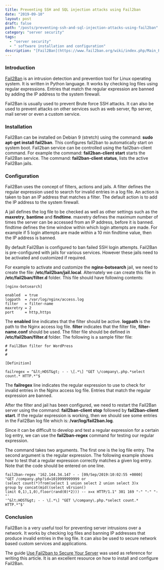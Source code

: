 ```yaml
---
title: Preventing SSH and SQL injection attacks using Fail2ban
date: "2019-09-10"
layout: post
draft: false
path: "/posts/preventing-ssh-and-sql-injection-attacks-using-fail2ban"
category: "server security"
tags:
  - "server security"
  - " software installation and configuration"
description: "[Fail2Ban](https://www.fail2ban.org/wiki/index.php/Main_Page) is an intrusion detection and prevention tool for Linux operating system. It is written in Python language. It works by checking log files using regular expressions. Entries that match the regular expression are banned by adding the ip address to the system firewall."
---
```


### Introduction
[Fail2Ban](https://www.fail2ban.org/wiki/index.php/Main_Page) is an intrusion detection and prevention tool for Linux operating system. It is written in Python language. It works by checking log files using regular expressions. Entries that match the regular expression are banned by adding the IP address to the system firewall.

Fail2Ban is usually used to prevent Brute force SSH attacks. It can also be used to prevent attacks on other services such as web server, ftp server, mail server or even a custom service.

### Installation
Fail2Ban can be installed on Debian 9 (stretch) using the command: **sudo apt-get install fail2ban**. This configures fail2ban to automatically start on system boot. Fail2ban service can be controlled using the fail2ban-client command. For example the command: **fail2ban-client start** starts the Fail2Ban service. The command: **fail2ban-client status**, lists the active Fail2Ban jails.

### Configuration
Fail2Ban uses the concept of filters, actions and jails. A filter defines the regular expression used to search for invalid entries in a log file. An action is taken to ban an IP address that matches a filter. The default action is to add the IP address to the system firewall.

A jail defines the log file to be checked as well as other settings such as the **maxretry**, **bantime** and **findtime**. maxretry defines the maximum number of times the server can be accessed from an IP address, before it is banned. findtime defines the time window within which login attempts are made. For example if 5 login attempts are made within a 10 min findtime value, then the IP address is banned.

By default Fail2Ban is configured to ban failed SSH login attempts. Fail2Ban is pre-configured with jails for various services. However these jails need to be activated and customized if required.

For example to activate and customize the **nginx-botsearch** jail, we need to create the file: **/etc/fail2ban/jail.local**. Alternately we can create this file in **/etc/fail2ban/filter.d** folder. This file should have following contents:

```
[nginx-botsearch]

enabled  = true
logpath  = /var/log/nginx/access.log
filter   = filter-name
maxretry = 2
port     = http,https
```

The **enabled** line indicates that the filter should be active. **logpath** is the path to the Nginx access log file. **filter** indicates that the filter file, **filter-name.conf** should be used. The filter file should be defined in **/etc/fail2ban/filter.d** folder. The following is a sample filter file:

```
# Fail2Ban filter for WordPress
#
#

[Definition]

failregex = ^&lt;HOST&gt; - - \[.*\] "GET \/company\.php.*select count.* HTTP.*"$
```

The **failregex** line indicates the regular expression to use to check for invalid entries in the Nginx access log file. Entries that match the regular expression are banned.

After the filter and jail has been configured, we need to restart the Fail2Ban server using the command: **fail2ban-client stop** followed by **fail2ban-client start**. If the regular expression is working, then we should see some entries in the Fail2Ban log file which is: **/var/log/fail2ban.log**.

Since it can be difficult to develop and test a regular expression for a certain log entry, we can use the **fail2ban-regex** command for testing our regular expression.

The command takes two arguments. The first one is the log file entry. The second argument is the regular expression. The following example shows how to test that a regular expression correctly matches a given log entry. Note that the code should be entered on one line.

```
fail2ban-regex '162.144.34.147 - - [09/Sep/2019:10:02:55 +0000]
"GET /company.php?id=1019999999999 or
(select count(*)from(select 1 union select 2 union select 3)x
group by concat(mid((select vErsion()
limit 0,1),1,0),floor(rand(0)*2))) -- x=x HTTP/1.1" 301 169 "-" "-" "-"'
'^&lt;HOST&gt; - - \[.*\] "GET \/company\.php.*select count.* HTTP.*"$'
```

### Conclusion
Fail2Ban is a very useful tool for preventing server intrusions over a network. It works by checking log files and banning IP addresses that produce invalid entries in the log file. It can also be used to secure network based custom services and applications.

The guide [Use Fail2ban to Secure Your Server](https://www.linode.com/docs/security/using-fail2ban-for-security/) was used as reference for writing this article. It is an excellent resource on how to install and configure Fail2Ban.
